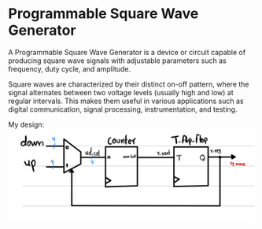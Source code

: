 
# Programmable Square Wave Generator

A Programmable Square Wave Generator is a device or circuit capable of producing square wave signals with adjustable parameters such as frequency, duty cycle, and amplitude.

Square waves are characterized by their distinct on-off pattern, where the signal alternates between two voltage levels (usually high and low) at regular intervals. This makes them useful in various applications such as digital communication, signal processing, instrumentation, and testing.


My design: 
<img src='./pictures/programmable_square_wave_generator.jpg' width='500'>



